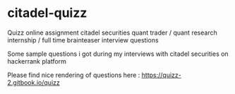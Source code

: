 # citadel-quizz
Quizz online assignment citadel securities quant trader / quant research internship / full time brainteaser interview questions

Some sample questions i got during my interviews with citadel securities on hackerrank platform

Please find nice rendering of questions here : https://quizz-2.gitbook.io/quizz
